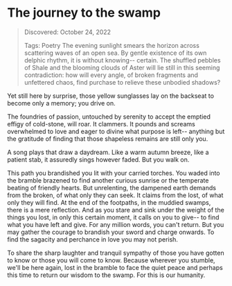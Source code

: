 # The journey to the swamp
> Discovered: October 24, 2022
>
> Tags: Poetry
The evening sunlight smears the horizon across scattering waves of an open sea. By gentle existence of its own delphic rhythm, it is without knowing-- certain. The shuffled pebbles of Shale and the blooming clouds of Aster will lie still in this seeming contradiction: how will every angle, of broken fragments and unfettered chaos, find purchase to relieve these unbodied shadows?

Yet still here by surprise, those yellow sunglasses lay on the backseat to become only a memory; you drive on.

The foundries of passion, untouched by serenity to accept the emptied effigy of cold-stone, will roar. It clammers. It pounds and screams overwhelmed to love and eager to divine what purpose is left-- anything but the gratitude of finding that those shapeless remains are still only you.

A song plays that draw a daydream. Like a warm autumn breeze, like a patient stab, it assuredly sings however faded. But you walk on.

This path you brandished you lit with your carried torches. You waded into the bramble brazened to find another curious sunrise or the temperate beating of friendly hearts. But unrelenting, the dampened earth demands from the broken, of what only they can seek. It claims from the lost, of what only they will find. At the end of the footpaths, in the muddied swamps, there is a mere reflection. And as you stare and sink under the weight of the things you lost, in only this certain moment, it calls on you to give-- to find what you have left and give. For any million words, you can't return. But you may gather the courage to brandish your sword and charge onwards. To find the sagacity and perchance in love you may not perish.

To share the sharp laughter and tranquil sympathy of those you have gotten to know or those you will come to know. Because wherever you stumble, we'll be here again, lost in the bramble to face the quiet peace and perhaps this time to return our wisdom to the swamp. For this is our humanity.